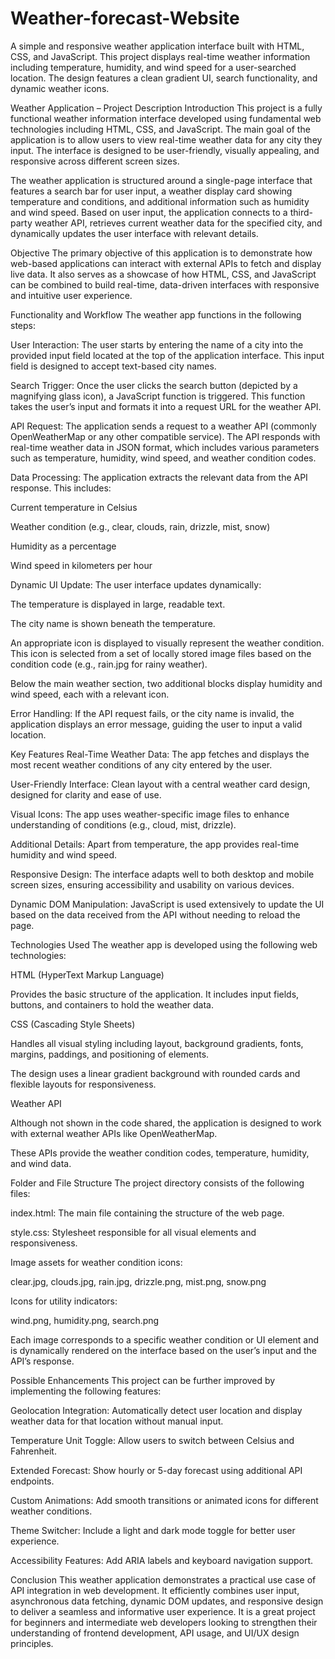 # Weather-forecast-Website
A simple and responsive weather application interface built with HTML, CSS, and JavaScript. This project displays real-time weather information including temperature, humidity, and wind speed for a user-searched location. The design features a clean gradient UI, search functionality, and dynamic weather icons.

Weather Application – Project Description
Introduction
This project is a fully functional weather information interface developed using fundamental web technologies including HTML, CSS, and JavaScript. The main goal of the application is to allow users to view real-time weather data for any city they input. The interface is designed to be user-friendly, visually appealing, and responsive across different screen sizes.

The weather application is structured around a single-page interface that features a search bar for user input, a weather display card showing temperature and conditions, and additional information such as humidity and wind speed. Based on user input, the application connects to a third-party weather API, retrieves current weather data for the specified city, and dynamically updates the user interface with relevant details.

Objective
The primary objective of this application is to demonstrate how web-based applications can interact with external APIs to fetch and display live data. It also serves as a showcase of how HTML, CSS, and JavaScript can be combined to build real-time, data-driven interfaces with responsive and intuitive user experience.

Functionality and Workflow
The weather app functions in the following steps:

User Interaction: The user starts by entering the name of a city into the provided input field located at the top of the application interface. This input field is designed to accept text-based city names.

Search Trigger: Once the user clicks the search button (depicted by a magnifying glass icon), a JavaScript function is triggered. This function takes the user’s input and formats it into a request URL for the weather API.

API Request: The application sends a request to a weather API (commonly OpenWeatherMap or any other compatible service). The API responds with real-time weather data in JSON format, which includes various parameters such as temperature, humidity, wind speed, and weather condition codes.

Data Processing: The application extracts the relevant data from the API response. This includes:

Current temperature in Celsius

Weather condition (e.g., clear, clouds, rain, drizzle, mist, snow)

Humidity as a percentage

Wind speed in kilometers per hour

Dynamic UI Update: The user interface updates dynamically:

The temperature is displayed in large, readable text.

The city name is shown beneath the temperature.

An appropriate icon is displayed to visually represent the weather condition. This icon is selected from a set of locally stored image files based on the condition code (e.g., rain.jpg for rainy weather).

Below the main weather section, two additional blocks display humidity and wind speed, each with a relevant icon.

Error Handling: If the API request fails, or the city name is invalid, the application displays an error message, guiding the user to input a valid location.

Key Features
Real-Time Weather Data: The app fetches and displays the most recent weather conditions of any city entered by the user.

User-Friendly Interface: Clean layout with a central weather card design, designed for clarity and ease of use.

Visual Icons: The app uses weather-specific image files to enhance understanding of conditions (e.g., cloud, mist, drizzle).

Additional Details: Apart from temperature, the app provides real-time humidity and wind speed.

Responsive Design: The interface adapts well to both desktop and mobile screen sizes, ensuring accessibility and usability on various devices.

Dynamic DOM Manipulation: JavaScript is used extensively to update the UI based on the data received from the API without needing to reload the page.

Technologies Used
The weather app is developed using the following web technologies:

HTML (HyperText Markup Language)

Provides the basic structure of the application. It includes input fields, buttons, and containers to hold the weather data.

CSS (Cascading Style Sheets)

Handles all visual styling including layout, background gradients, fonts, margins, paddings, and positioning of elements.

The design uses a linear gradient background with rounded cards and flexible layouts for responsiveness.

Weather API

Although not shown in the code shared, the application is designed to work with external weather APIs like OpenWeatherMap.

These APIs provide the weather condition codes, temperature, humidity, and wind data.

Folder and File Structure
The project directory consists of the following files:

index.html: The main file containing the structure of the web page.

style.css: Stylesheet responsible for all visual elements and responsiveness.

Image assets for weather condition icons:

clear.jpg, clouds.jpg, rain.jpg, drizzle.png, mist.png, snow.png

Icons for utility indicators:

wind.png, humidity.png, search.png

Each image corresponds to a specific weather condition or UI element and is dynamically rendered on the interface based on the user’s input and the API’s response.

Possible Enhancements
This project can be further improved by implementing the following features:

Geolocation Integration: Automatically detect user location and display weather data for that location without manual input.

Temperature Unit Toggle: Allow users to switch between Celsius and Fahrenheit.

Extended Forecast: Show hourly or 5-day forecast using additional API endpoints.

Custom Animations: Add smooth transitions or animated icons for different weather conditions.

Theme Switcher: Include a light and dark mode toggle for better user experience.

Accessibility Features: Add ARIA labels and keyboard navigation support.

Conclusion
This weather application demonstrates a practical use case of API integration in web development. It efficiently combines user input, asynchronous data fetching, dynamic DOM updates, and responsive design to deliver a seamless and informative user experience. It is a great project for beginners and intermediate web developers looking to strengthen their understanding of frontend development, API usage, and UI/UX design principles.
